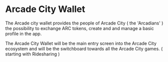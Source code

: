 Arcade City Wallet
=================

The Arcade city wallet provides the people of Arcade City ( the 'Arcadians' ) the possibility to exchange ARC tokens, create and and manage a basic profile in the app.

The Arcade City Wallet will be the main entry screen into the Arcade City ecosystem and will be the switchboard towards all the Arcade City games. ( starting with Ridesharing )


